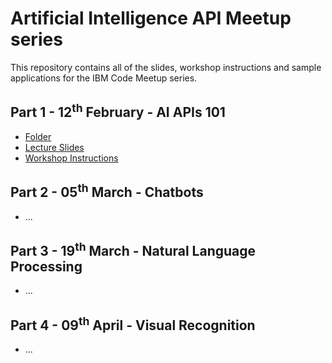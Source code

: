 # Artificial Intelligence API Meetup series

This repository contains all of the slides, workshop instructions and sample applications for the IBM Code Meetup series.

## Part 1 - 12<sup>th</sup> February - AI APIs 101
- [Folder](https://github.com/arlemi/AI_APIs_Workshops/tree/master/AI_APIs_101)
- [Lecture Slides](https://github.com/arlemi/AI_APIs_Workshops/AI_APIs_101/meetup1.pdf)
- [Workshop Instructions](https://github.com/arlemi/AI_APIs_Workshops/tree/master/AI_APIs_101/README.md)

## Part 2 - 05<sup>th</sup> March - Chatbots
- ...

## Part 3 - 19<sup>th</sup> March - Natural Language Processing
- ...

## Part 4 - 09<sup>th</sup> April - Visual Recognition
- ...

